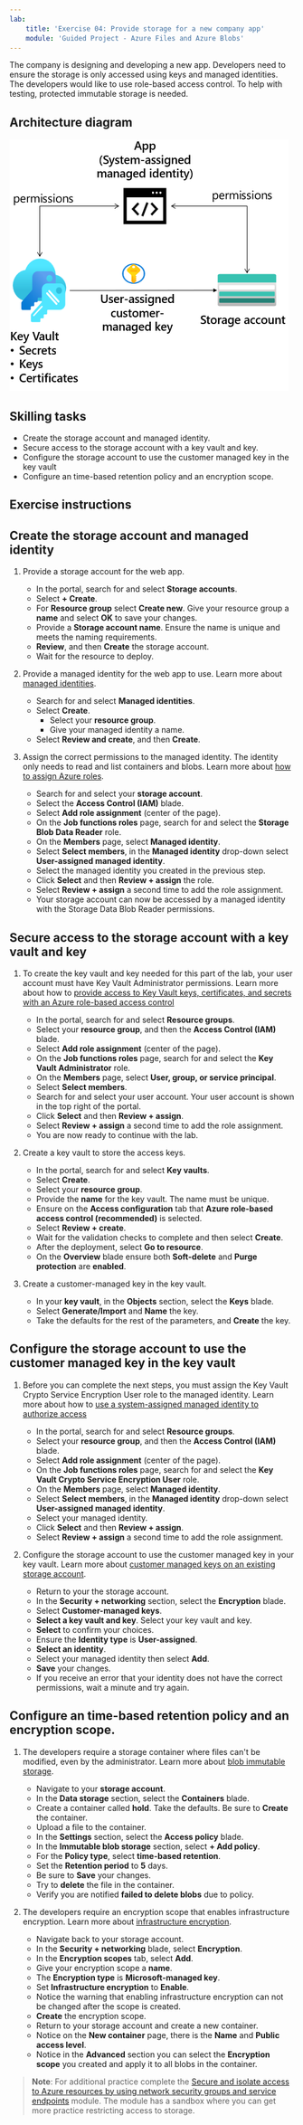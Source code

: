 ```yaml
---
lab:
    title: 'Exercise 04: Provide storage for a new company app'
    module: 'Guided Project - Azure Files and Azure Blobs'
---
```

The company is designing and developing a new app. Developers need to ensure the storage is only accessed using keys and managed identities. The developers would like to use role-based access control. To help with testing, protected immutable storage is needed. 

## Architecture diagram

![Diagram with a storage account, managed identities, and a key vault.](../Media/task-5.png)

## Skilling tasks

- Create the storage account and managed identity.
- Secure access to the storage account with a key vault and key.
- Configure the storage account to use the customer managed key in the key vault
- Configure an time-based retention policy and an encryption scope.

## Exercise instructions

## Create the storage account and managed identity

1. Provide a storage account for the web app. 
    - In the portal, search for and select **Storage accounts**. 
    - Select **+ Create**.
    - For **Resource group** select **Create new**. Give your resource group a **name** and select **OK** to save your changes.
    - Provide a **Storage account name**. Ensure the name is unique and meets the naming requirements. 
    - **Review**, and then **Create** the storage account.
    - Wait for the resource to deploy.

1. Provide a managed identity for the web app to use.  Learn more about [managed identities](https://learn.microsoft.com/azure/active-directory/managed-identities-azure-resources/overview).

    - Search for and select **Managed identities**.
    - Select **Create**.
        - Select your **resource group**. 
        - Give your managed identity a name.
    - Select **Review and create**, and then **Create**. 

1. Assign the correct permissions to the managed identity. The identity only needs to read and list containers and blobs. Learn more about [how to assign Azure roles](https://learn.microsoft.com/azure/role-based-access-control/role-assignments-portal).
    
    - Search for and select your **storage account**.
    - Select the **Access Control (IAM)** blade.
    - Select **Add role assignment** (center of the page).
    - On the **Job functions roles** page, search for and select the **Storage Blob Data Reader** role. 
    - On the **Members** page, select **Managed identity**.
    - Select **Select members**, in the **Managed identity** drop-down select **User-assigned managed identity**.
    - Select the managed identity you created in the previous step. 
    - Click **Select** and then **Review + assign** the role. 
    - Select **Review + assign** a second time to add the role assignment.
    - Your storage account can now be accessed by a managed identity with the Storage Data Blob Reader permissions. 

## Secure access to the storage account with a key vault and key

1. To create the key vault and key needed for this part of the lab, your user account must have Key Vault Administrator permissions. Learn more about how to [provide access to Key Vault keys, certificates, and secrets with an Azure role-based access control](https://learn.microsoft.com/azure/key-vault/general/rbac-guide?tabs=azure-cli)
    - In the portal, search for and select **Resource groups**. 
    - Select your **resource group**, and then the **Access Control (IAM)** blade.
    - Select **Add role assignment** (center of the page).
    - On the **Job functions roles** page, search for and select the **Key Vault Administrator** role.
    - On the **Members** page, select **User, group, or service principal**.
    - Select **Select members**.
    - Search for and select your user account. Your user account is shown in the top right of the portal.
    - Click **Select** and then **Review + assign**.
    - Select **Review + assign** a second time to add the role assignment.
    - You are now ready to continue with the lab.

1. Create a key vault to store the access keys. 

    - In the portal, search for and select **Key vaults**.
    - Select **Create**.
    - Select your **resource group**.
    - Provide the **name** for the key vault. The name must be unique.
    - Ensure on the **Access configuration** tab that **Azure role-based access control (recommended)** is selected. 
    - Select **Review + create**.
    - Wait for the validation checks to complete and then select **Create**.
    - After the deployment, select **Go to resource**.
    - On the **Overview** blade ensure both **Soft-delete** and **Purge protection** are **enabled**. 

1. Create a customer-managed key in the key vault. 

    - In your **key vault**, in the **Objects** section, select the **Keys** blade.
    - Select **Generate/Import** and **Name** the key.
    - Take the defaults for the rest of the parameters, and **Create** the key.

## Configure the storage account to use the customer managed key in the key vault

1. Before you can complete the next steps, you must assign the Key Vault Crypto Service Encryption User role to the managed identity. Learn more about how to [use a system-assigned managed identity to authorize access](https://learn.microsoft.com/azure/storage/common/customer-managed-keys-configure-existing-account?tabs=azure-portal#use-a-system-assigned-managed-identity-to-authorize-access)
    - In the portal, search for and select **Resource groups**. 
    - Select your **resource group**, and then the **Access Control (IAM)** blade.
    - Select **Add role assignment** (center of the page).
    - On the **Job functions roles** page, search for and select the **Key Vault Crypto Service Encryption User** role.
    - On the **Members** page, select **Managed identity**.
    - Select **Select members**, in the **Managed identity** drop-down select **User-assigned managed identity**.
    - Select your managed identity.  
    - Click **Select** and then **Review + assign**.
    - Select **Review + assign** a second time to add the role assignment.
    
1. Configure the storage account to use the customer managed key in your key vault. Learn more about [customer managed keys on an existing storage account](https://learn.microsoft.com/azure/storage/common/customer-managed-keys-configure-existing-account?WT.mc_id=Portal-Microsoft_Azure_Storage&tabs=azure-portal).
    - Return to your the storage account.
    - In the **Security + networking** section, select the **Encryption** blade.
    - Select **Customer-managed keys**.
    - **Select a key vault and key**. Select your key vault and key.
    - **Select** to confirm your choices. 
    - Ensure the **Identity type** is **User-assigned**.
    - **Select an identity**.
    - Select your managed identity then select **Add**. 
    - **Save** your changes.
    - If you receive an error that your identity does not have the correct permissions, wait a minute and try again. 

## Configure an time-based retention policy and an encryption scope.

1. The developers require a storage container where files can't be modified, even by the administrator. Learn more about [blob immutable storage](https://learn.microsoft.com/azure/storage/blobs/immutable-storage-overview).

    - Navigate to your **storage account**.
    - In the **Data storage** section, select the **Containers** blade. 
    - Create a container called **hold**. Take the defaults. Be sure to **Create** the container. 
    - Upload a file to the container. 
    - In the **Settings** section, select the **Access policy** blade. 
    - In the **Immutable blob storage** section, select **+ Add policy**. 
    - For the **Policy type**, select **time-based retention**. 
    - Set the **Retention period** to **5** days. 
    - Be sure to **Save** your changes. 
    - Try to **delete** the file in the container. 
    - Verify you are notified **failed to delete blobs** due to policy.  

1. The developers require an encryption scope that enables infrastructure encryption. Learn more about [infrastructure encryption](https://learn.microsoft.com/azure/storage/common/infrastructure-encryption-enable?tabs=portal).

    - Navigate back to your storage account. 
    - In the **Security + networking** blade, select **Encryption**.
    - In the **Encryption scopes** tab, select **Add**.
    - Give your encryption scope a **name**. 
    - The **Encryption type** is **Microsoft-managed key**.
    - Set **Infrastructure encryption** to **Enable**.
    - Notice the warning that enabling infrastructure encryption can not be changed after the scope is created.
    - **Create** the encryption scope.
    - Return to your storage account and create a new container.
    - Notice on the **New container** page, there is the **Name** and **Public access level**.
    - Notice in the **Advanced** section you can select the **Encryption scope** you created and apply it to all blobs in the container. 


>**Note**: For additional practice complete the [Secure and isolate access to Azure resources by using network security groups and service endpoints](https://learn.microsoft.com/training/modules/secure-and-isolate-with-nsg-and-service-endpoints/) module. The module has a sandbox where you can get more practice restricting access to storage.
